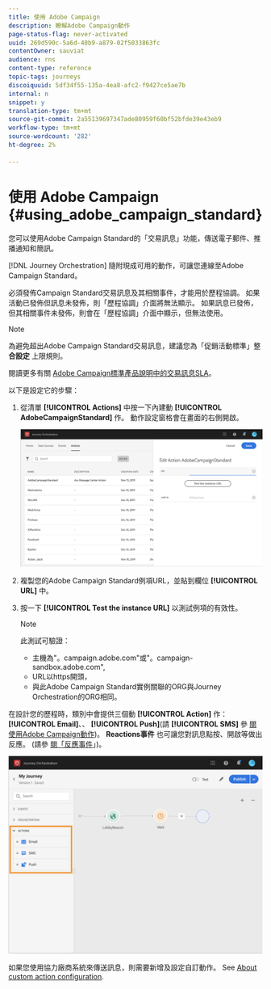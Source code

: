 ```yaml
---
title: 使用 Adobe Campaign
description: 瞭解Adobe Campaign動作
page-status-flag: never-activated
uuid: 269d590c-5a6d-40b9-a879-02f5033863fc
contentOwner: sauviat
audience: rns
content-type: reference
topic-tags: journeys
discoiquuid: 5df34f55-135a-4ea8-afc2-f9427ce5ae7b
internal: n
snippet: y
translation-type: tm+mt
source-git-commit: 2a55139697347ade80959f60bf52bfde39e43eb9
workflow-type: tm+mt
source-wordcount: '282'
ht-degree: 2%

---
```



# 使用 Adobe Campaign {#using_adobe_campaign_standard}

您可以使用Adobe Campaign Standard的「交易訊息」功能，傳送電子郵件、推播通知和簡訊。

[!DNL Journey Orchestration] 隨附現成可用的動作，可讓您連線至Adobe Campaign Standard。

必須發佈Campaign Standard交易訊息及其相關事件，才能用於歷程協調。 如果活動已發佈但訊息未發佈，則「歷程協調」介面將無法顯示。 如果訊息已發佈，但其相關事件未發佈，則會在「歷程協調」介面中顯示，但無法使用。

>[!NOTE]
>
>為避免超出Adobe Campaign Standard交易訊息，建議您為「促銷活動標準」整 **合設定** 上限規則。
>
>閱讀更多有關 [Adobe Campaign標準產品說明中的交易訊息SLA](https://helpx.adobe.com/legal/product-descriptions/campaign-standard.html)。

以下是設定它的步驟：

1. 從清單 **[!UICONTROL Actions]** 中按一下內建動 **[!UICONTROL AdobeCampaignStandard]** 作。 動作設定窗格會在畫面的右側開啟。

   ![](../assets/actioncampaign.png)

1. 複製您的Adobe Campaign Standard例項URL，並貼到欄位 **[!UICONTROL URL]** 中。

1. 按一下 **[!UICONTROL Test the instance URL]** 以測試例項的有效性。

   >[!NOTE]
   >
   >此測試可驗證：
   >
   >* 主機為&quot;。campaign.adobe.com&quot;或&quot;。campaign-sandbox.adobe.com&quot;,
   >* URL以https開頭，
   >* 與此Adobe Campaign Standard實例關聯的ORG與Journey Orchestration的ORG相同。


在設計您的歷程時，類別中會提供三個動 **[!UICONTROL Action]** 作： **[!UICONTROL Email]**、、 **[!UICONTROL Push]**(請 **[!UICONTROL SMS]** 參 [閱使用Adobe Campaign動作](../building-journeys/using-adobe-campaign-actions.md))。 **Reactions事件** 也可讓您對訊息點按、開啟等做出反應。 (請參 [閱「反應事件](../building-journeys/reaction-events.md)」)。

![](../assets/journey58.png)

如果您使用協力廠商系統來傳送訊息，則需要新增及設定自訂動作。 See [About custom action configuration](../action/about-custom-action-configuration.md).
